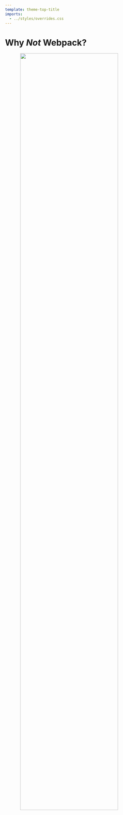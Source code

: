 ```yaml
---
template: theme-top-title
imports:
  - ../styles/overrides.css
---
```


<style>
  img {
    display: block;
    width: 80%!important;
    margin: 0 auto!important;
  }

  hr {
    display: none;
  }
</style>

# Why _Not_ Webpack?

<img src="/assets/browser-logos.png">